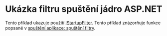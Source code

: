 # <a name="aspnet-core-startup-filter-sample"></a>Ukázka filtru spuštění jádro ASP.NET

Tento příklad ukazuje použití [IStartupFilter](https://docs.microsoft.com/dotnet/api/microsoft.aspnetcore.hosting.istartupfilter). Tento příklad znázorňuje funkce popsané v [spuštění aplikace: spuštění filtry](https://docs.microsoft.com/aspnet/core/fundamentals/startup#startup-filters).
